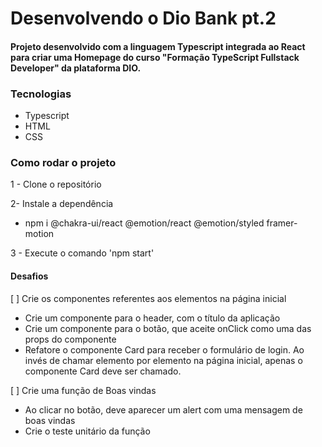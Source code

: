 # Desenvolvendo o Dio Bank pt.2

#### Projeto desenvolvido com a linguagem Typescript integrada ao React para criar uma Homepage do curso "Formação TypeScript Fullstack Developer" da plataforma DIO.

### Tecnologias
- Typescript
- HTML
- CSS

### Como rodar o projeto

1 - Clone o repositório

2- Instale a dependência
  - npm i @chakra-ui/react @emotion/react @emotion/styled framer-motion

3 - Execute o comando 'npm start'

#### Desafios
[ ] Crie os componentes referentes aos elementos na página inicial
  - Crie um componente para o header, com o título da aplicação
  - Crie um componente para o botão, que aceite onClick como uma das props do componente
  - Refatore o componente Card para receber o formulário de login. Ao invés de chamar elemento por elemento na página inicial, apenas o componente Card deve ser chamado.

[ ] Crie uma função de Boas vindas
  - Ao clicar no botão, deve aparecer um alert com uma mensagem de boas vindas
  - Crie o teste unitário da função
